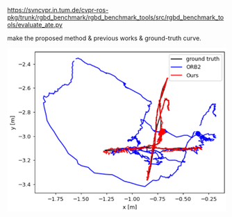 https://svncvpr.in.tum.de/cvpr-ros-pkg/trunk/rgbd_benchmark/rgbd_benchmark_tools/src/rgbd_benchmark_tools/evaluate_ate.py



make the proposed method & previous works & ground-truth curve.

![image-20211129152510586](image-20211129152510586.png)
